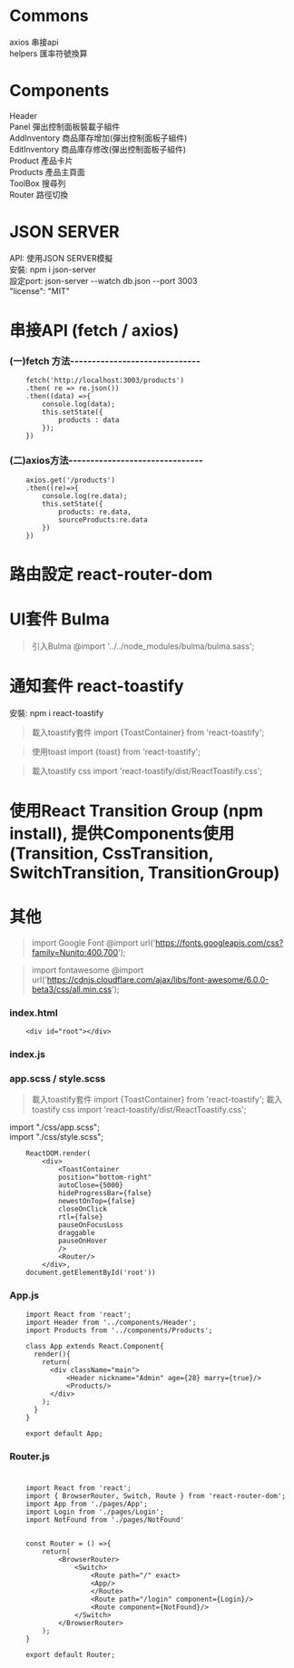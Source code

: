 # Commons
axios 串接api  
helpers 匯率符號換算  

# Components
Header  
Panel 彈出控制面板裝載子組件  
AddInventory 商品庫存增加(彈出控制面板子組件)  
EditInventory 商品庫存修改(彈出控制面板子組件)  
Product 產品卡片  
Products 產品主頁面  
ToolBox 搜尋列  
Router 路徑切換  


# JSON SERVER
API: 使用JSON SERVER模擬  
安裝: npm i json-server  
設定port: json-server --watch db.json --port 3003  
"license": "MIT"  

# 串接API (fetch / axios)
### (一)fetch 方法------------------------------
        fetch('http://localhost:3003/products')
        .then( re => re.json())
        .then((data) =>{
            console.log(data);
            this.setState({
                products : data
            });
        }) 

 ### (二)axios方法-------------------------------
        axios.get('/products')
        .then((re)=>{
            console.log(re.data);
            this.setState({
                products: re.data,
                sourceProducts:re.data
            })
        })
# 路由設定 react-router-dom
# UI套件 Bulma
>引入Bulma
@import '../../node_modules/bulma/bulma.sass';

# 通知套件 react-toastify
安裝: npm i react-toastify
>載入toastify套件
import {ToastContainer} from 'react-toastify';

>使用toast
>import {toast} from 'react-toastify';

>載入toastify css
import 'react-toastify/dist/ReactToastify.css';

# 使用React Transition Group (npm install), 提供Components使用(Transition, CssTransition, SwitchTransition, TransitionGroup)

# 其他


>import  Google Font
@import url('https://fonts.googleapis.com/css?family=Nunito:400,700');

>import fontawesome
@import url('https://cdnjs.cloudflare.com/ajax/libs/font-awesome/6.0.0-beta3/css/all.min.css');

### index.html
        <div id="root"></div>

### index.js
### app.scss / style.scss
>載入toastify套件
import {ToastContainer} from 'react-toastify';
>載入toastify css
import 'react-toastify/dist/ReactToastify.css';

import "./css/app.scss";  
import "./css/style.scss";  

        ReactDOM.render(
            <div>
                <ToastContainer
                position="bottom-right"
                autoClose={5000}
                hideProgressBar={false}
                newestOnTop={false}
                closeOnClick
                rtl={false}
                pauseOnFocusLoss
                draggable
                pauseOnHover
                />
                <Router/>
            </div>,
        document.getElementById('root'))

### App.js
        import React from 'react';
        import Header from '../components/Header';
        import Products from '../components/Products';

        class App extends React.Component{
          render(){
            return(
              <div className="main">
                  <Header nickname="Admin" age={28} marry={true}/>
                  <Products/>
              </div>
            );
          }
        }

        export default App;

### Router.js
# <App/> <Login/> <NotFound/>
        import React from 'react';
        import { BrowserRouter, Switch, Route } from 'react-router-dom';
        import App from './pages/App';
        import Login from './pages/Login';
        import NotFound from './pages/NotFound'


        const Router = () =>{
            return(
                <BrowserRouter>
                    <Switch>
                        <Route path="/" exact>
                        <App/>
                        </Route>
                        <Route path="/login" component={Login}/>
                        <Route component={NotFound}/>
                    </Switch>
                </BrowserRouter>
            );
        }

        export default Router;